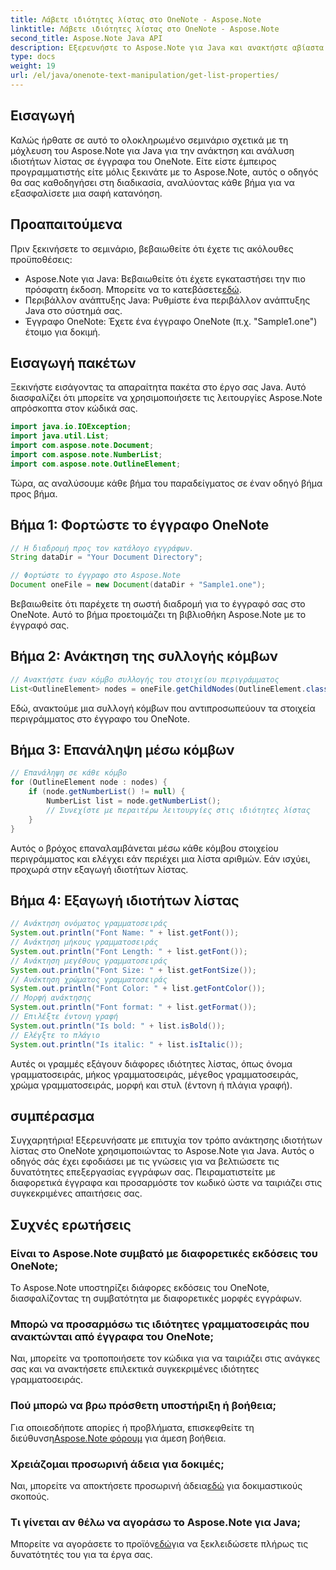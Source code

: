 ```yaml
---
title: Λάβετε ιδιότητες λίστας στο OneNote - Aspose.Note
linktitle: Λάβετε ιδιότητες λίστας στο OneNote - Aspose.Note
second_title: Aspose.Note Java API
description: Εξερευνήστε το Aspose.Note για Java και ανακτήστε αβίαστα ιδιότητες λίστας στα έγγραφα του OneNote. Βελτιώστε την επεξεργασία των εγγράφων σας με αυτήν την ισχυρή βιβλιοθήκη Java.
type: docs
weight: 19
url: /el/java/onenote-text-manipulation/get-list-properties/
---
```

## Εισαγωγή
Καλώς ήρθατε σε αυτό το ολοκληρωμένο σεμινάριο σχετικά με τη μόχλευση του Aspose.Note για Java για την ανάκτηση και ανάλυση ιδιοτήτων λίστας σε έγγραφα του OneNote. Είτε είστε έμπειρος προγραμματιστής είτε μόλις ξεκινάτε με το Aspose.Note, αυτός ο οδηγός θα σας καθοδηγήσει στη διαδικασία, αναλύοντας κάθε βήμα για να εξασφαλίσετε μια σαφή κατανόηση.
## Προαπαιτούμενα
Πριν ξεκινήσετε το σεμινάριο, βεβαιωθείτε ότι έχετε τις ακόλουθες προϋποθέσεις:
-  Aspose.Note για Java: Βεβαιωθείτε ότι έχετε εγκαταστήσει την πιο πρόσφατη έκδοση. Μπορείτε να το κατεβάσετε[εδώ](https://releases.aspose.com/note/java/).
- Περιβάλλον ανάπτυξης Java: Ρυθμίστε ένα περιβάλλον ανάπτυξης Java στο σύστημά σας.
- Έγγραφο OneNote: Έχετε ένα έγγραφο OneNote (π.χ. "Sample1.one") έτοιμο για δοκιμή.
## Εισαγωγή πακέτων
Ξεκινήστε εισάγοντας τα απαραίτητα πακέτα στο έργο σας Java. Αυτό διασφαλίζει ότι μπορείτε να χρησιμοποιήσετε τις λειτουργίες Aspose.Note απρόσκοπτα στον κώδικά σας.
```java
import java.io.IOException;
import java.util.List;
import com.aspose.note.Document;
import com.aspose.note.NumberList;
import com.aspose.note.OutlineElement;
```

Τώρα, ας αναλύσουμε κάθε βήμα του παραδείγματος σε έναν οδηγό βήμα προς βήμα.

## Βήμα 1: Φορτώστε το έγγραφο OneNote

```java
// Η διαδρομή προς τον κατάλογο εγγράφων.
String dataDir = "Your Document Directory";

// Φορτώστε το έγγραφο στο Aspose.Note
Document oneFile = new Document(dataDir + "Sample1.one");
```

Βεβαιωθείτε ότι παρέχετε τη σωστή διαδρομή για το έγγραφό σας στο OneNote. Αυτό το βήμα προετοιμάζει τη βιβλιοθήκη Aspose.Note με το έγγραφό σας.

## Βήμα 2: Ανάκτηση της συλλογής κόμβων

```java
// Ανακτήστε έναν κόμβο συλλογής του στοιχείου περιγράμματος
List<OutlineElement> nodes = oneFile.getChildNodes(OutlineElement.class);
```

Εδώ, ανακτούμε μια συλλογή κόμβων που αντιπροσωπεύουν τα στοιχεία περιγράμματος στο έγγραφο του OneNote.

## Βήμα 3: Επανάληψη μέσω κόμβων

```java
// Επανάληψη σε κάθε κόμβο
for (OutlineElement node : nodes) {
    if (node.getNumberList() != null) {
        NumberList list = node.getNumberList();
        // Συνεχίστε με περαιτέρω λειτουργίες στις ιδιότητες λίστας
    }
}
```

Αυτός ο βρόχος επαναλαμβάνεται μέσω κάθε κόμβου στοιχείου περιγράμματος και ελέγχει εάν περιέχει μια λίστα αριθμών. Εάν ισχύει, προχωρά στην εξαγωγή ιδιοτήτων λίστας.

## Βήμα 4: Εξαγωγή ιδιοτήτων λίστας

```java
// Ανάκτηση ονόματος γραμματοσειράς
System.out.println("Font Name: " + list.getFont());
// Ανάκτηση μήκους γραμματοσειράς
System.out.println("Font Length: " + list.getFont());
// Ανάκτηση μεγέθους γραμματοσειράς
System.out.println("Font Size: " + list.getFontSize());
// Ανάκτηση χρώματος γραμματοσειράς
System.out.println("Font Color: " + list.getFontColor());
// Μορφή ανάκτησης
System.out.println("Font format: " + list.getFormat());
// Επιλέξτε έντονη γραφή
System.out.println("Is bold: " + list.isBold());
// Ελέγξτε το πλάγιο
System.out.println("Is italic: " + list.isItalic());
```

Αυτές οι γραμμές εξάγουν διάφορες ιδιότητες λίστας, όπως όνομα γραμματοσειράς, μήκος γραμματοσειράς, μέγεθος γραμματοσειράς, χρώμα γραμματοσειράς, μορφή και στυλ (έντονη ή πλάγια γραφή).

## συμπέρασμα
Συγχαρητήρια! Εξερευνήσατε με επιτυχία τον τρόπο ανάκτησης ιδιοτήτων λίστας στο OneNote χρησιμοποιώντας το Aspose.Note για Java. Αυτός ο οδηγός σάς έχει εφοδιάσει με τις γνώσεις για να βελτιώσετε τις δυνατότητες επεξεργασίας εγγράφων σας. Πειραματιστείτε με διαφορετικά έγγραφα και προσαρμόστε τον κωδικό ώστε να ταιριάζει στις συγκεκριμένες απαιτήσεις σας.
## Συχνές ερωτήσεις
### Είναι το Aspose.Note συμβατό με διαφορετικές εκδόσεις του OneNote;
Το Aspose.Note υποστηρίζει διάφορες εκδόσεις του OneNote, διασφαλίζοντας τη συμβατότητα με διαφορετικές μορφές εγγράφων.
### Μπορώ να προσαρμόσω τις ιδιότητες γραμματοσειράς που ανακτώνται από έγγραφα του OneNote;
Ναι, μπορείτε να τροποποιήσετε τον κώδικα για να ταιριάζει στις ανάγκες σας και να ανακτήσετε επιλεκτικά συγκεκριμένες ιδιότητες γραμματοσειράς.
### Πού μπορώ να βρω πρόσθετη υποστήριξη ή βοήθεια;
 Για οποιεσδήποτε απορίες ή προβλήματα, επισκεφθείτε τη διεύθυνση[Aspose.Note φόρουμ](https://forum.aspose.com/c/note/28) για άμεση βοήθεια.
### Χρειάζομαι προσωρινή άδεια για δοκιμές;
 Ναι, μπορείτε να αποκτήσετε προσωρινή άδεια[εδώ](https://purchase.aspose.com/temporary-license/) για δοκιμαστικούς σκοπούς.
### Τι γίνεται αν θέλω να αγοράσω το Aspose.Note για Java;
 Μπορείτε να αγοράσετε το προϊόν[εδώ](https://purchase.aspose.com/buy)για να ξεκλειδώσετε πλήρως τις δυνατότητές του για τα έργα σας.
